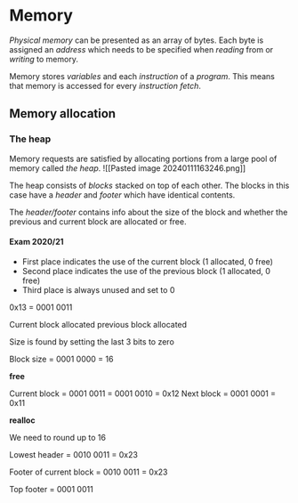 # Memory
*Physical memory* can be presented as an array of bytes. Each byte is assigned an *address* which needs to be specified when *reading* from or *writing* to memory. 

Memory stores *variables* and each *instruction* of a *program*. This means that memory is accessed for every *instruction fetch*.

## Memory allocation

### The heap
Memory requests are satisfied by allocating portions from a large pool of memory called *the heap*.
![[Pasted image 20240111163246.png]]

The heap consists of *blocks* stacked on top of each other. The blocks in this case have a *header* and *footer* which have identical contents.

The *header/footer* contains info about the size of the block and whether the previous and current block are allocated or free.



#### Exam 2020/21

- First place indicates the use of the current block (1 allocated, 0 free)
- Second place indicates the use of the previous block (1 allocated, 0 free)
- Third place is always unused and set to 0

0x13 = 0001 0011

Current block allocated
previous block allocated


Size is found by setting the last 3 bits to zero



Block size = 0001 0000 = 16

**free**

Current block = 0001 0011 = 0001 0010 = 0x12
Next block = 0001 0001 = 0x11

**realloc**

We need to round up to 16

Lowest header = 0010  0011 = 0x23

Footer of current block = 0010 0011 = 0x23

Top footer = 0001 0011